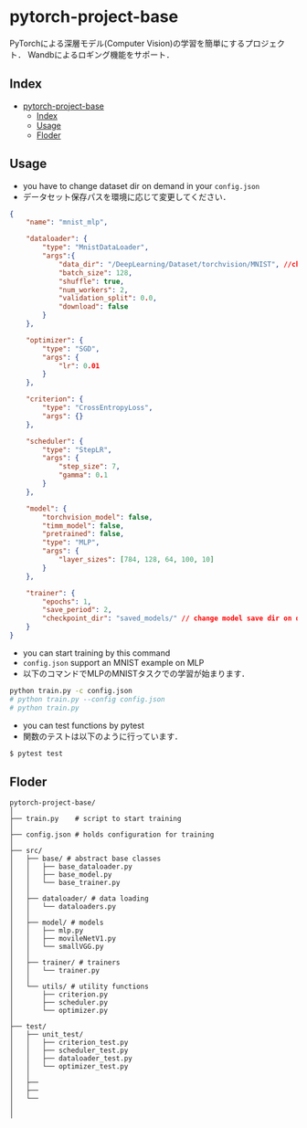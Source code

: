 # pytorch-project-base
PyTorchによる深層モデル(Computer Vision)の学習を簡単にするプロジェクト．
Wandbによるロギング機能をサポート．

## Index

- [pytorch-project-base](#pytorch-project-base)
  - [Index](#index)
  - [Usage](#usage)
  - [Floder](#floder)

## Usage
- you have to change dataset dir on demand in your `config.json`
- データセット保存パスを環境に応じて変更してください．
```json:config.json
{
    "name": "mnist_mlp",

    "dataloader": {
        "type": "MnistDataLoader",
        "args":{
            "data_dir": "/DeepLearning/Dataset/torchvision/MNIST", //change dataset dir on demand
            "batch_size": 128,
            "shuffle": true,
            "num_workers": 2,
            "validation_split": 0.0,
            "download": false
        }
    },

    "optimizer": {
        "type": "SGD",
        "args": {
            "lr": 0.01
        }
    },

    "criterion": {
        "type": "CrossEntropyLoss",
        "args": {}
    },

    "scheduler": {
        "type": "StepLR",
        "args": {
            "step_size": 7,
            "gamma": 0.1
        }
    },

    "model": {
        "torchvision_model": false,
        "timm_model": false,
        "pretrained": false,
        "type": "MLP",
        "args": {
            "layer_sizes": [784, 128, 64, 100, 10]
        }
    },

    "trainer": {
        "epochs": 1,
        "save_period": 2,
        "checkpoint_dir": "saved_models/" // change model save dir on demand
    }
}
```
- you can start training by this command
- `config.json` support an MNIST example on MLP
- 以下のコマンドでMLPのMNISTタスクでの学習が始まります．
```bash
python train.py -c config.json
# python train.py --config config.json
# python train.py
```


- you can test functions by pytest
- 関数のテストは以下のように行っています．
```bash
$ pytest test
```

## Floder
```
pytorch-project-base/
│
├── train.py    # script to start training
│
├── config.json # holds configuration for training
│
├── src/
│   ├── base/ # abstract base classes
│   │   ├── base_dataloader.py
│   │   ├── base_model.py
│   │   └── base_trainer.py
│   │
│   ├── dataloader/ # data loading
│   │   └── dataloaders.py
│   │
│   ├── model/ # models
│   │   ├── mlp.py
│   │   ├── movileNetV1.py
│   │   └── smallVGG.py
│   │
│   ├── trainer/ # trainers
│   │   └── trainer.py
│   │  
│   └── utils/ # utility functions
│       ├── criterion.py
│       ├── scheduler.py
│       └── optimizer.py
│
├── test/
│   ├── unit_test/
│   │   ├── criterion_test.py
│   │   ├── scheduler_test.py
│   │   ├── dataloader_test.py
│   │   └── optimizer_test.py
│   │
│   ├──
│   ├──
│   └──
│
│

```
